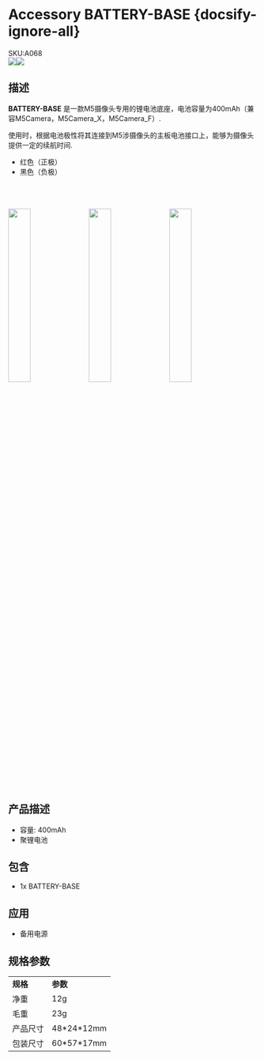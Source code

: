 # Accessory BATTERY-BASE {docsify-ignore-all}

<div class="badge badge-pill badge-primary product_sku_tag">SKU:A068</div>

<div class="product_pic"><img src="assets\img\product_pics\accessory\battery_base\battery_base_01.webp"><img src="assets\img\product_pics\accessory\battery_base\battery_base_02.webp"></div>

## 描述

**BATTERY-BASE** 是一款M5摄像头专用的锂电池底座，电池容量为400mAh（兼容M5Camera，M5Camera_X，M5Camera_F）.

使用时，根据电池极性将其连接到M5涉摄像头的主板电池接口上，能够为摄像头提供一定的续航时间.

 - 红色（正极）
 - 黑色（负极）

<br><br><br>
<img src="assets\img\product_pics\accessory\battery_base\battery_base_05.webp" width="30%" height="30%">&nbsp;&nbsp;&nbsp;<img src="assets\img\product_pics\accessory\battery_base\battery_base_06.webp" width="30%" height="30%">&nbsp;&nbsp;&nbsp;<img src="assets\img\product_pics\accessory\battery_base\battery_base_07.webp" width="30%" height="30%">

## 产品描述

- 容量: 400mAh
- 聚锂电池

## 包含

- 1x BATTERY-BASE

## 应用

- 备用电源 

## 规格参数

<table>
   <tr style="font-weight:bold">
      <td>规格</td>
      <td>参数</td>
   </tr>
   <tr>
      <td>净重</td>
      <td>12g</td>
   </tr>
   <tr>
      <td>毛重</td>
      <td>23g</td>
   </tr>
   <tr>
      <td>产品尺寸</td>
      <td>48*24*12mm</td>
   </tr>
   <tr>
      <td>包装尺寸</td>
      <td>60*57*17mm</td>
   </tr>
 </table>

<script>

   var purchase_link = 'https://m5stack.com/collections/m5-unit/products/m5stack-battery-base';

   anchor_search(purchase_link);
   scrollFunc();

</script>